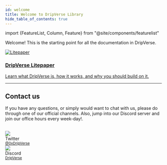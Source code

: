 ```yaml
---
id: welcome
title: Welcome to DripVerse Library
hide_table_of_contents: true
---
```

import {FeatureList, Column, Feature} from "@site/components/featurelist"

Welcome! This is the starting point for all the documentation in DripVerse.

<div className="container">
  <div className="row">
    <div className="col col--12">
      <a href="/papers/welcome">
        <div className="card">
          <div className="card__image">
            <img src={require("@site/static/docs/assets/welcome-pages/network.png").default} alt="Litepaper" />
          </div>
          <div className="card__body">
            <h3>DripVerse Litepaper</h3>
            Learn what DripVerse is, how it works, and why you should build on it.
          </div>
        </div>
      </a>
    </div>
  </div>
</div>

<hr className="subsection" />

## Contact us

If you have any questions, or simply would want to chat with us, please do through one of our official channels. Also, jump into our Discord server and join our office hours every week-day!.

<br/>

<div className="container">
  <div className="row">
    <div className="col col--2">
      <div className="avatar">
        <img
          className="avatar__photo"
          src={require("@site/static/docs/assets/home/twitter.png").default} />
        <div className="avatar__intro">
          <div className="avatar__name">Twitter</div>
          <small className="avatar__subtitle"><a href="https://twitter.com/0xDripVerse">@0xDripVerse</a></small>
        </div>
      </div>
    </div>
    <div className="col col--2">
      <div className="avatar">
        <img
          className="avatar__photo"
          src={require("@site/static/docs/assets/home/discord.png").default} />
        <div className="avatar__intro">
          <div className="avatar__name">Discord</div>
          <small className="avatar__subtitle"><a href="https://discord.gg/xxx">DripVerse</a></small>
        </div>
      </div>
    </div>
  </div>
</div>

